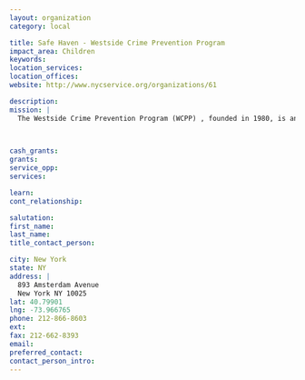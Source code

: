 ```yaml
---
layout: organization
category: local

title: Safe Haven - Westside Crime Prevention Program
impact_area: Children
keywords: 
location_services: 
location_offices: 
website: http://www.nycservice.org/organizations/61

description: 
mission: |
  The Westside Crime Prevention Program (WCPP) , founded in 1980, is an independent community based not-for-profit organization that works to keep the Upper West Side of Manhattan safe for everyone who lives, works or goes to school in the neighborhood.

  

cash_grants: 
grants: 
service_opp: 
services: 

learn: 
cont_relationship: 

salutation: 
first_name: 
last_name: 
title_contact_person: 

city: New York
state: NY
address: |
  893 Amsterdam Avenue  
  New York NY 10025
lat: 40.79901
lng: -73.966765
phone: 212-866-8603
ext: 
fax: 212-662-8393
email: 
preferred_contact: 
contact_person_intro: 
---
```

